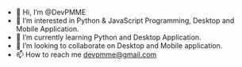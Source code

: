 - 👋 Hi, I’m @DevPMME
- 👀 I’m interested in Python & JavaScript Programming, Desktop and Mobile Application.
- 🌱 I’m currently learning Python and Desktop Application.
- 💞️ I’m looking to collaborate on Desktop and Mobile application.
- 📫 How to reach me devpmme@gmail.com

<!---
DevPMME/DevPMME is a ✨ special ✨ repository because its `README.md` (this file) appears on your GitHub profile.
You can click the Preview link to take a look at your changes.
--->
